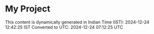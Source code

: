 # My Project

This content is dynamically generated in Indian Time (IST): 2024-12-24 12:42:25 IST
Converted to UTC: 2024-12-24 07:12:25 UTC
